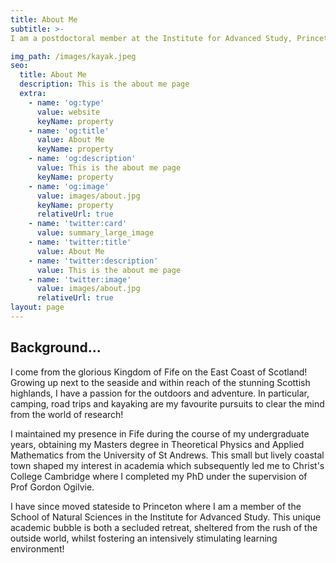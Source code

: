 ```yaml
---
title: About Me
subtitle: >-
I am a postdoctoral member at the Institute for Advanced Study, Princeton. Here I pursue a variety of research interests spanning warped discs and perturber-disc interactions. Having lived in NJ for a couple of years, I know this state gets a hard rep. But as you can see from this paddle on the Delaware, it is a beautiful place to live and work!

img_path: /images/kayak.jpeg
seo:
  title: About Me
  description: This is the about me page
  extra:
    - name: 'og:type'
      value: website
      keyName: property
    - name: 'og:title'
      value: About Me
      keyName: property
    - name: 'og:description'
      value: This is the about me page
      keyName: property
    - name: 'og:image'
      value: images/about.jpg
      keyName: property
      relativeUrl: true
    - name: 'twitter:card'
      value: summary_large_image
    - name: 'twitter:title'
      value: About Me
    - name: 'twitter:description'
      value: This is the about me page
    - name: 'twitter:image'
      value: images/about.jpg
      relativeUrl: true
layout: page
---
```

## Background...

I come from the glorious Kingdom of Fife on the East Coast of Scotland! Growing up next to the seaside and within reach of the stunning Scottish highlands, I have a passion for the outdoors and adventure. In particular, camping, road trips and kayaking are my favourite pursuits to clear the mind from the world of research!

I maintained my presence in Fife during the course of my undergraduate years, obtaining my Masters degree in Theoretical Physics and Applied Mathematics from the University of St Andrews. This small but lively coastal town shaped my interest in academia which subsequently led me to Christ's College Cambridge where I completed my PhD under the supervision of Prof Gordon Ogilvie.

I have since moved stateside to Princeton where I am a member of the School of Natural Sciences in the Institute for Advanced Study. This unique academic bubble is both a secluded retreat, sheltered from the rush of the outside world, whilst fostering an intensively stimulating learning environment!